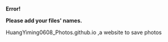 **Error!**

**Please add your files' names.**

HuangYiming0608_Photos.github.io ,a website to save photos
